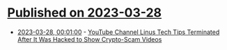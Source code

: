 # [Published on 2023-03-28](index.md)

* [2023-03-28, 00:01:00](https://soylentnews.org/article.pl?sid=23/03/27/031215&from=rss) - [YouTube Channel Linus Tech Tips Terminated After It Was Hacked to Show Crypto-Scam Videos](https://soylentnews.org/article.pl?sid=23/03/27/031215&from=rss)
